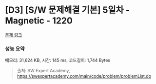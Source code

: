# [D3] [S/W 문제해결 기본] 5일차 - Magnetic - 1220 

[문제 링크](https://swexpertacademy.com/main/code/problem/problemDetail.do?contestProbId=AV14hwZqABsCFAYD) 

### 성능 요약

메모리: 31,624 KB, 시간: 145 ms, 코드길이: 1,744 Bytes



> 출처: SW Expert Academy, https://swexpertacademy.com/main/code/problem/problemList.do